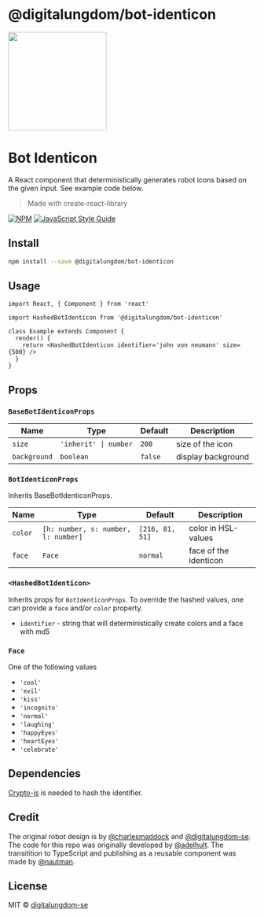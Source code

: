 # @digitalungdom/bot-identicon

<img src="preview.png" width="200"/>

# Bot Identicon

A React component that deterministically generates robot icons based on the given input. See example code below.

> Made with create-react-library

[![NPM](https://img.shields.io/npm/v/@digitalungdom/bot-identicon.svg)](https://www.npmjs.com/package/@digitalungdom/bot-identicon) [![JavaScript Style Guide](https://img.shields.io/badge/code_style-standard-brightgreen.svg)](https://standardjs.com)

## Install

```bash
npm install --save @digitalungdom/bot-identicon
```

## Usage

```tsx
import React, { Component } from 'react'

import HashedBotIdenticon from '@digitalungdom/bot-identicon'

class Example extends Component {
  render() {
    return <HashedBotIdenticon identifier='john von neumann' size={500} />
  }
}
```

## Props

### `BaseBotIdenticonProps`

| Name         | Type                  | Default | Description        |
| ------------ | --------------------- | ------- | ------------------ |
| `size`       | `'inherit' \| number` | `200`   | size of the icon   |
| `background` | `boolean`             | `false` | display background |

### `BotIdenticonProps`

Inherits BaseBotIdenticonProps.

| Name    | Type                                | Default         | Description         |
| ------- | ----------------------------------- | --------------- | ------------------- |
| `color` | `[h: number, s: number, l: number]` | `[216, 81, 51]` | color in HSL-values |
| `face`  | `Face`                              | `normal`        | face of the identicon |

### `<HashedBotIdenticon>`

Inherits props for `BotIdenticonProps`. To override the hashed values, one can provide a `face` and/or `color` property.

- `identifier` - string that will deterministically create colors and a face with md5

### `Face`

One of the following values

- `'cool'`
- `'evil'`
- `'kiss'`
- `'incognito'`
- `'normal'`
- `'laughing'`
- `'happyEyes'`
- `'heartEyes'`
- `'celebrate'`

## Dependencies

[Crypto-js](https://www.npmjs.com/package/crypto-js) is needed to hash the identifier.

## Credit

The original robot design is by [@charlesmaddock](https://github.com/charlesmaddock) and [@digitalungdom-se](https://github.com/digitalungdom-se). The code for this repo was originally developed by [@adelhult](https://github.com/adelhult). The transitition to TypeScript and publishing as a reusable component was made by [@nautman](https://github.com/nautman).

## License

MIT © [digitalungdom-se](https://github.com/digitalungdom-se)
